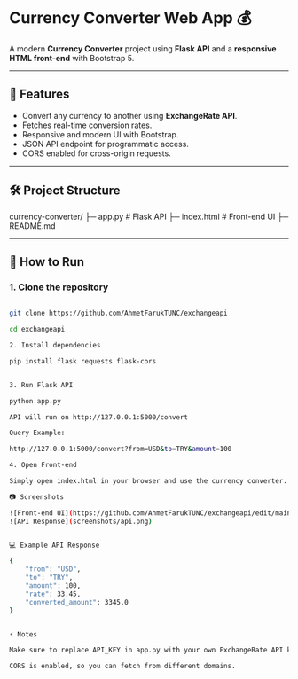 # Currency Converter Web App 💰

A modern **Currency Converter** project using **Flask API** and a **responsive HTML front-end** with Bootstrap 5.

---

## 📌 Features

- Convert any currency to another using **ExchangeRate API**.
- Fetches real-time conversion rates.
- Responsive and modern UI with Bootstrap.
- JSON API endpoint for programmatic access.
- CORS enabled for cross-origin requests.

---

## 🛠️ Project Structure

currency-converter/
├─ app.py # Flask API
├─ index.html # Front-end UI
├─ README.md


---

## 🚀 How to Run

### 1. Clone the repository

```bash

git clone https://github.com/AhmetFarukTUNC/exchangeapi

cd exchangeapi

2. Install dependencies

pip install flask requests flask-cors


3. Run Flask API

python app.py

API will run on http://127.0.0.1:5000/convert

Query Example:

http://127.0.0.1:5000/convert?from=USD&to=TRY&amount=100

4. Open Front-end

Simply open index.html in your browser and use the currency converter.

📷 Screenshots

![Front-end UI](https://github.com/AhmetFarukTUNC/exchangeapi/edit/main/ReadMe.md)
![API Response](screenshots/api.png)


💻 Example API Response

{
    "from": "USD",
    "to": "TRY",
    "amount": 100,
    "rate": 33.45,
    "converted_amount": 3345.0
}


⚡ Notes

Make sure to replace API_KEY in app.py with your own ExchangeRate API key.

CORS is enabled, so you can fetch from different domains.


